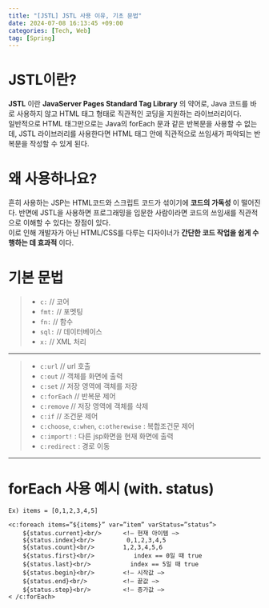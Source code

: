 ```yaml
---
title: "[JSTL] JSTL 사용 이유, 기초 문법"
date: 2024-07-08 16:13:45 +09:00
categories: [Tech, Web]
tag: [Spring]
---
```


# JSTL이란?

**JSTL** 이란 **JavaServer Pages Standard Tag Library** 의 약어로, Java 코드를 바로 사용하지 않고 HTML 태그 형태로 직관적인 코딩을 지원하는 라이브러리이다.  
일반적으로 HTML 태그만으로는 Java의 forEach 문과 같은 반복문을 사용할 수 없는데, JSTL 라이브러리를 사용한다면 HTML 태그 안에 직관적으로 쓰임새가 파악되는 반복문을 작성할 수 있게 된다.

# 왜 사용하나요?

흔히 사용하는 JSP는 HTML코드와 스크립트 코드가 섞이기에 **코드의 가독성** 이 떨어진다. 반면에 JSTL을 사용하면 프로그래밍을 입문한 사람이라면 코드의 쓰임새를 직관적으로 이해할 수 있다는 장점이 있다.  
이로 인해 개발자가 아닌 HTML/CSS를 다루는 디자이너가 **간단한 코드 작업을 쉽게 수행하는 데 효과적** 이다.

# 기본 문법

> - `c:` // 코어
> - `fmt:` // 포멧팅
> - `fn:` // 함수
> - `sql:` // 데이터베이스
> - `x:` // XML 처리

---

> - `c:url` // url 호출
> - `c:out` // 객체를 화면에 출력
> - `c:set` // 저장 영역에 객체를 저장
> - `c:forEach` // 반복문 제어
> - `c:remove` // 저장 영역에 객체를 삭제
> - `c:if` // 조건문 제어
> - `c:choose`, `c:when`, `c:otherewise` : 복합조건문 제어
> - `c:import!` : 다른 jsp화면을 현재 화면에 출력
> - `c:redirect` : 경로 이동

---

# forEach 사용 예시 (with. status)

`Ex) items = [0,1,2,3,4,5]`

```
<c:foreach items=”${items}” var=”item” varStatus=”status”>
    ${status.current}<br/>      <!– 현재 아이템 –>
    ${status.index}<br/>         0,1,2,3,4,5
    ${status.count}<br/>        1,2,3,4,5,6
    ${status.first}<br/>           index == 0일 때 true
    ${status.last}<br/>           index == 5일 때 true
    ${status.begin}<br/>        <!– 시작값 –>
    ${status.end}<br/>          <!– 끝값 –>
    ${status.step}<br/>         <!– 증가값 –>
< /c:forEach>
```
